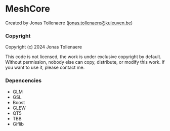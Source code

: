 # MeshCore

Created by Jonas Tollenaere (jonas.tollenaere@kuleuven.be)


### Copyright
Copyright (c) 2024 Jonas Tollenaere

This code is not licensed, the work is under exclusive copyright by default. Without permission, nobody else can copy, distribute, or modify this work. If you want to use it, please contact me.

### Depencencies
* GLM
* GSL
* Boost
* GLEW
* QT5
* TBB
* Giflib